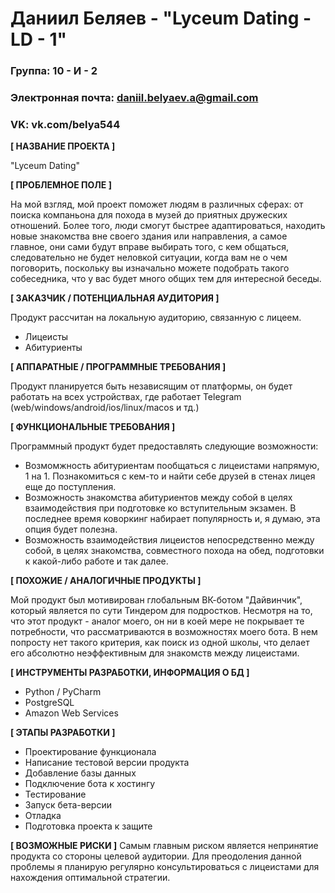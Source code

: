 # Даниил Беляев - "Lyceum Dating - LD - 1"

### Группа: 10 - И - 2
### Электронная почта: daniil.belyaev.a@gmail.com
### VK: vk.com/belya544

**[ НАЗВАНИЕ ПРОЕКТА ]**

"Lyceum Dating"



**[ ПРОБЛЕМНОЕ ПОЛЕ ]**

На мой взгляд, мой проект поможет людям в различных сферах: от поиска компаньона для похода в музей до приятных дружеских отношений.
Более того, люди смогут быстрее адаптироваться, находить новые знакомства вне своего здания или направления,
а самое главное, они сами будут вправе выбирать того, с кем общаться, следовательно не будет неловкой ситуации,
когда вам не о чем поговорить, поскольку вы изначально можете подобрать такого собеседника, что у вас будет много общих тем для интересной беседы.

**[ ЗАКАЗЧИК / ПОТЕНЦИАЛЬНАЯ АУДИТОРИЯ ]**

Продукт рассчитан на локальную аудиторию, связанную с лицеем.

- Лицеисты
- Абитуриенты

**[ АППАРАТНЫЕ / ПРОГРАММНЫЕ ТРЕБОВАНИЯ ]**

Продукт планируется быть независящим от платформы, он будет работать на всех устройствах, где работает Telegram
(web/windows/android/ios/linux/macos и тд.)

**[ ФУНКЦИОНАЛЬНЫЕ ТРЕБОВАНИЯ ]**

Программный продукт будет предоставлять следующие возможности:

- Возмомжность абитуриентам пообщаться с лицеистами напрямую, 1 на 1. Познакомиться с кем-то и найти себе друзей в стенах лицея еще до поступления.
- Возможность знакомства абитуриентов между собой в целях взаимодействия при подготовке ко вступительным экзамен.
    В последнее время коворкинг набирает популярность и, я думаю, эта опция будет полезна.
- Возможность взаимодействия лицеистов непосредственно между собой, в целях знакомства, совместного похода на обед, подготовки к какой-либо работе и так далее.

**[ ПОХОЖИЕ / АНАЛОГИЧНЫЕ ПРОДУКТЫ ]**

Мой продукт был мотивирован глобальным ВК-ботом "Дайвинчик", который является по сути Тиндером для подростков. 
Несмотря на то, что этот продукт - аналог моего, он ни в коей мере не покрывает те потребности, что рассматриваются в возможностях моего бота.
В нем попросту нет такого критерия, как поиск из одной школы, что делает его абсолютно неэффективным для знакомств между лицеистами.


**[ ИНСТРУМЕНТЫ РАЗРАБОТКИ, ИНФОРМАЦИЯ О БД ]**

- Python / PyCharm
- PostgreSQL
- Amazon Web Services

**[ ЭТАПЫ РАЗРАБОТКИ ]**

- Проектирование функционала
- Написание тестовой версии продукта
- Добавление базы данных
- Подключение бота к хостингу
- Тестирование
- Запуск бета-версии
- Отладка
- Подготовка проекта к защите

**[ ВОЗМОЖНЫЕ РИСКИ ]**
Самым главным риском является непринятие продукта со стороны целевой аудитории.
Для преодоления данной проблемы я планирую регулярно консультироваться с лицеистами для нахождения оптимальной стратегии.
